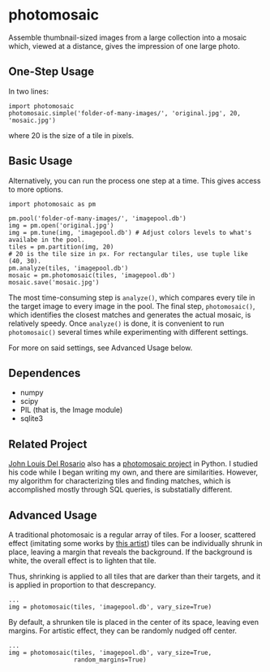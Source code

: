 photomosaic
=========

Assemble thumbnail-sized images from a large collection into a mosaic which, viewed at a distance, gives the impression of one large photo.

One-Step Usage
--------------

In two lines:

    import photomosaic
    photomosaic.simple('folder-of-many-images/', 'original.jpg', 20, 'mosaic.jpg')

where 20 is the size of a tile in pixels.

Basic Usage
-----------

Alternatively, you can run the process one step at a time. This gives access to more options. 

    import photomosaic as pm
    
    pm.pool('folder-of-many-images/', 'imagepool.db')
    img = pm.open('original.jpg')
    img = pm.tune(img, 'imagepool.db') # Adjust colors levels to what's availabe in the pool.
    tiles = pm.partition(img, 20)
    # 20 is the tile size in px. For rectangular tiles, use tuple like (40, 30).
    pm.analyze(tiles, 'imagepool.db')
    mosaic = pm.photomosaic(tiles, 'imagepool.db')
    mosaic.save('mosaic.jpg')

The most time-consuming step is ``analyze()``, which compares every tile in the target image to every image in the pool. The final step, ``photomosaic()``, which identifies the closest matches and generates the actual mosaic, is relatively speedy. Once ``analyze()`` is done, it is convenient to run ``photomosaic()`` several times while experimenting with different settings.

For more on said settings, see Advanced Usage below.

Dependences
-----------

* numpy
* scipy
* PIL (that is, the Image module)
* sqlite3

Related Project
---------------
[John Louis Del Rosario](https://github.com/john2x) also has a [photomosaic project](https://github.com/john2x/photomosaic) in Python. I studied his code while I began writing my own, and there are similarities. However, my algorithm for characterizing tiles and finding matches, which is accomplished mostly through SQL queries, is substatially different.

Advanced Usage
--------------

A traditional photomosaic is a regular array of tiles. For a looser, scattered effect (imitating some works by [this artist](http://www.flickr.com/photos/tsevis/collections/)) tiles can be individually shrunk in place, leaving a margin that reveals the background. If the background is white, the overall effect is to lighten that tile.

Thus, shrinking is applied to all tiles that are darker than their targets, and it is applied in proportion to that descrepancy.

    ...
    img = photomosaic(tiles, 'imagepool.db', vary_size=True)

By default, a shrunken tile is placed in the center of its space, leaving even margins. For artistic effect, they can be randomly nudged off center.

    ...
    img = photomosaic(tiles, 'imagepool.db', vary_size=True,
                      random_margins=True)


